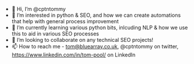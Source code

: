 - 👋 Hi, I’m @cptntommy
- 👀 I’m interested in python & SEO, and how we can create automations that help with general process improvement
- 🌱 I’m currently learning various python bits, inlcuding NLP & how we use this to aid in various SEO processes
- 💞️ I’m looking to collaborate on any technical SEO projects!
- 📫 How to reach me - tom@bluearray.co.uk, @cptntommy on twitter, https://www.linkedin.com/in/tom-pool/ on LinkedIn

<!---
cptntommy/cptntommy is a ✨ special ✨ repository because its `README.md` (this file) appears on your GitHub profile.
You can click the Preview link to take a look at your changes.
--->
